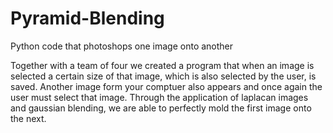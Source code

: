 # Pyramid-Blending
Python code that photoshops one image onto another

Together with a team of four we created a program that when an image is selected a certain size of that image, which is also selected by the user, is saved. Another image form your comptuer also appears and once again the user must select that image. Through the application of laplacan images and gaussian blending, we are able to perfectly mold the first image onto the next.
